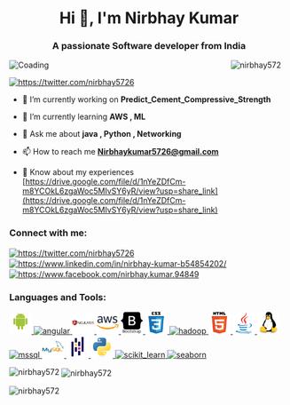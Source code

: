 <h1 align="center">Hi 👋, I'm Nirbhay Kumar</h1>
<h3 align="center">A passionate Software developer from India</h3>
<img align="left" width=400 alt="Coading" src="https://www.google.com/url?sa=i&url=https%3A%2F%2Fwww.mooc.org%2Fblog%2Fapplications-of-computer-programming&psig=AOvVaw1lcxZWIavOfly1EEc5wkD6&ust=1674731247034000&source=images&cd=vfe&ved=0CBAQjRxqFwoTCMjT0JzK4vwCFQAAAAAdAAAAABAJ"/>
<p align="left"> <img src="https://komarev.com/ghpvc/?username=nirbhay572&label=Profile%20views&color=0e75b6&style=flat" alt="nirbhay572" /> </p>

<p align="left"> <a href="https://twitter.com/https://twitter.com/nirbhay5726" target="blank"><img src="https://img.shields.io/twitter/follow/https://twitter.com/nirbhay5726?logo=twitter&style=for-the-badge" alt="https://twitter.com/nirbhay5726" /></a> </p>

- 🔭 I’m currently working on **Predict_Cement_Compressive_Strength**

- 🌱 I’m currently learning **AWS , ML**

- 💬 Ask me about **java , Python , Networking**

- 📫 How to reach me **Nirbhaykumar5726@gmail.com**

- 📄 Know about my experiences [https://drive.google.com/file/d/1nYeZDfCm-m8YCOkL6zgaWoc5MIvSY6yR/view?usp=share_link](https://drive.google.com/file/d/1nYeZDfCm-m8YCOkL6zgaWoc5MIvSY6yR/view?usp=share_link)

<h3 align="left">Connect with me:</h3>
<p align="left">
<a href="https://twitter.com/https://twitter.com/nirbhay5726" target="blank"><img align="center" src="https://raw.githubusercontent.com/rahuldkjain/github-profile-readme-generator/master/src/images/icons/Social/twitter.svg" alt="https://twitter.com/nirbhay5726" height="30" width="40" /></a>
<a href="https://linkedin.com/in/https://www.linkedin.com/in/nirbhay-kumar-b54854202/" target="blank"><img align="center" src="https://raw.githubusercontent.com/rahuldkjain/github-profile-readme-generator/master/src/images/icons/Social/linked-in-alt.svg" alt="https://www.linkedin.com/in/nirbhay-kumar-b54854202/" height="30" width="40" /></a>
<a href="https://fb.com/https://www.facebook.com/nirbhay.kumar.94849" target="blank"><img align="center" src="https://raw.githubusercontent.com/rahuldkjain/github-profile-readme-generator/master/src/images/icons/Social/facebook.svg" alt="https://www.facebook.com/nirbhay.kumar.94849" height="30" width="40" /></a>
</p>

<h3 align="left">Languages and Tools:</h3>
<p align="left"> <a href="https://developer.android.com" target="_blank" rel="noreferrer"> <img src="https://raw.githubusercontent.com/devicons/devicon/master/icons/android/android-original-wordmark.svg" alt="android" width="40" height="40"/> </a> <a href="https://angular.io" target="_blank" rel="noreferrer"> <img src="https://angular.io/assets/images/logos/angular/angular.svg" alt="angular" width="40" height="40"/> </a> <a href="https://angular.io" target="_blank" rel="noreferrer"> <img src="https://raw.githubusercontent.com/devicons/devicon/master/icons/angularjs/angularjs-original-wordmark.svg" alt="angularjs" width="40" height="40"/> </a> <a href="https://aws.amazon.com" target="_blank" rel="noreferrer"> <img src="https://raw.githubusercontent.com/devicons/devicon/master/icons/amazonwebservices/amazonwebservices-original-wordmark.svg" alt="aws" width="40" height="40"/> </a> <a href="https://getbootstrap.com" target="_blank" rel="noreferrer"> <img src="https://raw.githubusercontent.com/devicons/devicon/master/icons/bootstrap/bootstrap-plain-wordmark.svg" alt="bootstrap" width="40" height="40"/> </a> <a href="https://www.w3schools.com/css/" target="_blank" rel="noreferrer"> <img src="https://raw.githubusercontent.com/devicons/devicon/master/icons/css3/css3-original-wordmark.svg" alt="css3" width="40" height="40"/> </a> <a href="https://hadoop.apache.org/" target="_blank" rel="noreferrer"> <img src="https://www.vectorlogo.zone/logos/apache_hadoop/apache_hadoop-icon.svg" alt="hadoop" width="40" height="40"/> </a> <a href="https://www.w3.org/html/" target="_blank" rel="noreferrer"> <img src="https://raw.githubusercontent.com/devicons/devicon/master/icons/html5/html5-original-wordmark.svg" alt="html5" width="40" height="40"/> </a> <a href="https://www.java.com" target="_blank" rel="noreferrer"> <img src="https://raw.githubusercontent.com/devicons/devicon/master/icons/java/java-original.svg" alt="java" width="40" height="40"/> </a> <a href="https://www.linux.org/" target="_blank" rel="noreferrer"> <img src="https://raw.githubusercontent.com/devicons/devicon/master/icons/linux/linux-original.svg" alt="linux" width="40" height="40"/> </a> <a href="https://www.microsoft.com/en-us/sql-server" target="_blank" rel="noreferrer"> <img src="https://www.svgrepo.com/show/303229/microsoft-sql-server-logo.svg" alt="mssql" width="40" height="40"/> </a> <a href="https://www.mysql.com/" target="_blank" rel="noreferrer"> <img src="https://raw.githubusercontent.com/devicons/devicon/master/icons/mysql/mysql-original-wordmark.svg" alt="mysql" width="40" height="40"/> </a> <a href="https://pandas.pydata.org/" target="_blank" rel="noreferrer"> <img src="https://raw.githubusercontent.com/devicons/devicon/2ae2a900d2f041da66e950e4d48052658d850630/icons/pandas/pandas-original.svg" alt="pandas" width="40" height="40"/> </a> <a href="https://www.python.org" target="_blank" rel="noreferrer"> <img src="https://raw.githubusercontent.com/devicons/devicon/master/icons/python/python-original.svg" alt="python" width="40" height="40"/> </a> <a href="https://scikit-learn.org/" target="_blank" rel="noreferrer"> <img src="https://upload.wikimedia.org/wikipedia/commons/0/05/Scikit_learn_logo_small.svg" alt="scikit_learn" width="40" height="40"/> </a> <a href="https://seaborn.pydata.org/" target="_blank" rel="noreferrer"> <img src="https://seaborn.pydata.org/_images/logo-mark-lightbg.svg" alt="seaborn" width="40" height="40"/> </a> </p>

<p><img align="left" src="https://github-readme-stats.vercel.app/api/top-langs?username=nirbhay572&show_icons=true&locale=en&layout=compact" alt="nirbhay572" /></p>

<p>&nbsp;<img align="center" src="https://github-readme-stats.vercel.app/api?username=nirbhay572&show_icons=true&locale=en" alt="nirbhay572" /></p>

<p><img align="center" src="https://github-readme-streak-stats.herokuapp.com/?user=nirbhay572&" alt="nirbhay572" /></p>
